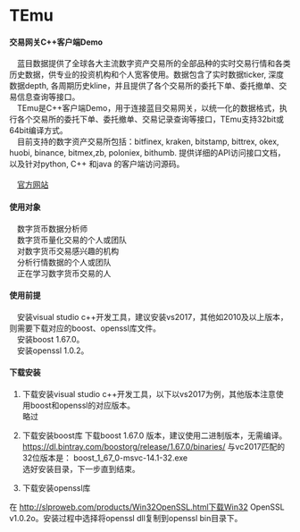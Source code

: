 # TEmu

#### 交易网关C++客户端Demo
　蓝目数据提供了全球各大主流数字资产交易所的全部品种的实时交易行情和各类历史数据，供专业的投资机构和个人宽客使用。数据包含了实时数据ticker, 深度数据depth, 各周期历史kline，并且提供了各个交易所的委托下单、委托撤单、交易信息查询等接口。<br>
　TEmu是C++客户端Demo，用于连接蓝目交易网关，以统一化的数据格式，执行各个交易所的委托下单、委托撤单、交易记录查询等接口，TEmu支持32bit或64bit编译方式。<br>
　目前支持的数字资产交易所包括：bitfinex, kraken, bitstamp, bittrex, okex, huobi, binance, bitmex,zb, poloniex, bithumb. 提供详细的API访问接口文档，以及针对python, C++ 和java 的客户端访问源码。<br><br>
　[官方网站](https://www.blueye.info)
#### 使用对象
　数字货币数据分析师<br>
　数字货币量化交易的个人或团队<br>
　对数字货币交易感兴趣的机构<br>
　分析行情数据的个人或团队<br>
　正在学习数字货币交易的人<br>
#### 使用前提
　安装visual studio c++开发工具，建议安装vs2017，其他如2010及以上版本，则需要下载对应的boost、openssl库文件。<br>
　安装boost 1.67.0。<br>
　安装openssl 1.0.2。<br>

#### 下载安装
1. 下载安装visual studio c++开发工具，以下以vs2017为例，其他版本注意使用boost和openssl的对应版本。<br>
略过

2. 下载安装boost库
下载boost 1.67.0 版本，建议使用二进制版本，无需编译。 https://dl.bintray.com/boostorg/release/1.67.0/binaries/
与vc2017匹配的32位版本是： boost_1_67_0-msvc-14.1-32.exe  
选好安装目录，下一步直到结束。

3. 下载安装openssl库

在 http://slproweb.com/products/Win32OpenSSL.html下载Win32 OpenSSL v1.0.2o。安装过程中选择将openssl dll复制到openssl bin目录下。
